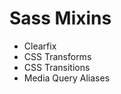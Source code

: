 #  Sass Mixins

<ul>
	<li>Clearfix</li>
	<li>CSS Transforms</li>
	<li>CSS Transitions</li>
	<li>Media Query Aliases</li>
</ul>